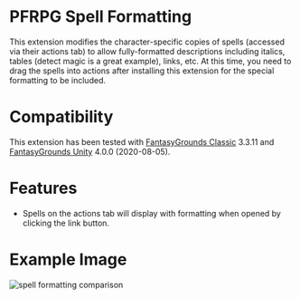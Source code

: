 # PFRPG Spell Formatting
 This extension modifies the character-specific copies of spells (accessed via their actions tab) to allow fully-formatted descriptions including italics, tables (detect magic is a great example), links, etc. At this time, you need to drag the spells into actions after installing this extension for the special formatting to be included.
 
# Compatibility
This extension has been tested with [FantasyGrounds Classic](https://www.fantasygrounds.com/home/FantasyGroundsClassic.php) 3.3.11 and [FantasyGrounds Unity](https://www.fantasygrounds.com/home/FantasyGroundsUnity.php) 4.0.0 (2020-08-05).

# Features
* Spells on the actions tab will display with formatting when opened by clicking the link button.

# Example Image
<img src="https://i.imgur.com/Hm0LFi7.png" alt="spell formatting comparison"/>
